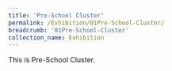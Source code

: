 ```yaml
---
title: 'Pre-School Cluster'
permalink: /Exhibition/01Pre-School-Cluster/
breadcrumb: '01Pre-School-Cluster'
collection_name: Exhibition
---
```


<div>
This is Pre-School Cluster.
</div>
